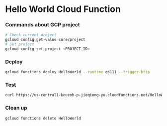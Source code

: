 # Hello World Cloud Function 

### Commands about GCP project

```bash
# Check current project
gcloud config get-value core/project
# Set project
gcloud config set project <PROJECT_ID>
```
### Deploy

```bash
gcloud functions deploy HelloWorld --runtime go111 --trigger-http
```

### Test

```bash
curl https://us-central1-kouzoh-p-jieqiong-yu.cloudfunctions.net/HelloWorld
```

### Clean up

```bash
gcloud functions delete HelloWorld
```